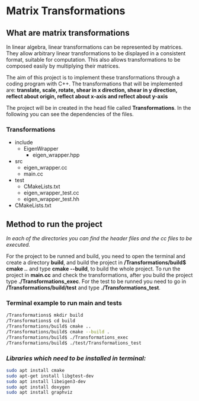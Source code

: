 # Matrix Transformations

## What are matrix transformations 

In linear algebra, linear transformations can be represented by matrices. They allow arbitrary linear transformations to be displayed in a consistent format, suitable for computation. This also allows transformations to be composed easily by multiplying their matrices.

The aim of this project is to implement these transformations through a coding program with C++. The transformations that will be implemented are: **translate, scale, rotate, shear in x direction, shear in y direction, reflect about origin, reflect about x-axis and reflect about y-axis**

The project will be in created in the head file called **Transformations**. In the following you can see the dependencies of the files.

### Transformations

* include
  * EigenWrapper
    * eigen_wrapper.hpp
* src
  * eigen_wrapper.cc
  * main.cc
* test
  * CMakeLists.txt
  * eigen_wrapper_test.cc
  * eigen_wrapper_test.hh
* CMakeLists.txt

## Method to run the project

*In each of the directories you can find the header files and the cc files to be executed.* 

For the project to be runned and build, you need to open the terminal and create a directory **build**, and build the project in **/Transformations/build$ cmake ..** and type **cmake --build**, to build the whole project. To run the project in **main.cc** and check the transformations, after you build the project type **./Transformations_exec**. For the test to be runned you need to go in **/Transformations/build/test** and type **./Transformations_test**.

### Terminal example to run main and tests
```bash
/Transformations$ mkdir build
/Transformations$ cd build
/Transformations/build$ cmake ..
/Transformations/build$ cmake --build .
/Transformations/build$ ./Transformations_exec
/Transformations/build$ ./test/Transformations_test
```
### *Libraries which need to be installed in terminal:*

```bash
sudo apt install cmake
sudo apt-get install libgtest-dev
sudo apt install libeigen3-dev
sudo apt install doxygen
sudo apt install graphviz
```